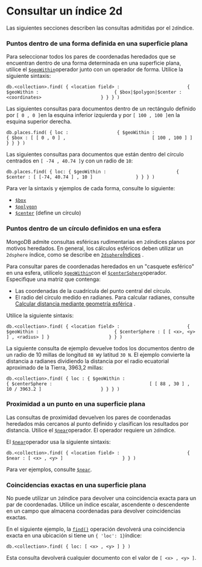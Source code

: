 # Consultar un índice 2d

Las siguientes secciones describen las consultas admitidas por el `2d`índice.

### Puntos dentro de una forma definida en una superficie plana  <a id="points-within-a-shape-defined-on-a-flat-surface"></a>

Para seleccionar todos los pares de coordenadas heredados que se encuentran dentro de una forma determinada en una superficie plana, utilice el [`$geoWithin`](https://docs.mongodb.com/manual/reference/operator/query/geoWithin/#mongodb-query-op.-geoWithin)operador junto con un operador de forma. Utilice la siguiente sintaxis:

```text
db.<collection>.find( { <location field> :                         { $geoWithin :                            { $box|$polygon|$center : <coordinates>                      } } } )
```

Las siguientes consultas para documentos dentro de un rectángulo definido por `[ 0 , 0 ]`en la esquina inferior izquierda y por `[ 100 , 100 ]`en la esquina superior derecha.

```text
db.places.find( { loc :                  { $geoWithin :                     { $box : [ [ 0 , 0 ] ,                                [ 100 , 100 ] ]                 } } } )
```

Las siguientes consultas para documentos que están dentro del círculo centrados en `[ -74 , 40.74 ]`y con un radio de `10`:

```text
db.places.find( { loc: { $geoWithin :                          { $center : [ [-74, 40.74 ] , 10 ]                } } } )
```

Para ver la sintaxis y ejemplos de cada forma, consulte lo siguiente:

* [`$box`](https://docs.mongodb.com/manual/reference/operator/query/box/#mongodb-query-op.-box)
* [`$polygon`](https://docs.mongodb.com/manual/reference/operator/query/polygon/#mongodb-query-op.-polygon)
* [`$center`](https://docs.mongodb.com/manual/reference/operator/query/center/#mongodb-query-op.-center) \(define un círculo\)

### Puntos dentro de un círculo definidos en una esfera  <a id="points-within-a-circle-defined-on-a-sphere"></a>

MongoDB admite consultas esféricas rudimentarias en `2d`índices planos por motivos heredados. En general, los cálculos esféricos deben utilizar un `2dsphere` índice, como se describe en [`2dsphere`Índices](https://docs.mongodb.com/manual/core/2dsphere/) .

Para consultar pares de coordenadas heredados en un "casquete esférico" en una esfera, utilícelo [`$geoWithin`](https://docs.mongodb.com/manual/reference/operator/query/geoWithin/#mongodb-query-op.-geoWithin)con el [`$centerSphere`](https://docs.mongodb.com/manual/reference/operator/query/centerSphere/#mongodb-query-op.-centerSphere)operador. Especifique una matriz que contenga:

* Las coordenadas de la cuadrícula del punto central del círculo.
* El radio del círculo medido en radianes. Para calcular radianes, consulte [Calcular distancia mediante geometría esférica](https://docs.mongodb.com/manual/tutorial/calculate-distances-using-spherical-geometry-with-2d-geospatial-indexes/) .

Utilice la siguiente sintaxis:

```text
db.<collection>.find( { <location field> :                         { $geoWithin :                            { $centerSphere : [ [ <x>, <y> ] , <radius> ] }                      } } )
```

La siguiente consulta de ejemplo devuelve todos los documentos dentro de un radio de 10 millas de longitud `88 W`y latitud `30 N`. El ejemplo convierte la distancia a radianes dividiendo la distancia por el radio ecuatorial aproximado de la Tierra, 3963,2 millas:

```text
db.<collection>.find( { loc : { $geoWithin :                                 { $centerSphere :                                    [ [ 88 , 30 ] , 10 / 3963.2 ]                      } } } )
```

### Proximidad a un punto en una superficie plana  <a id="proximity-to-a-point-on-a-flat-surface"></a>

Las consultas de proximidad devuelven los pares de coordenadas heredados más cercanos al punto definido y clasifican los resultados por distancia. Utilice el [`$near`](https://docs.mongodb.com/manual/reference/operator/query/near/#mongodb-query-op.-near)operador. El operador requiere un `2d`índice.

El [`$near`](https://docs.mongodb.com/manual/reference/operator/query/near/#mongodb-query-op.-near)operador usa la siguiente sintaxis:

```text
db.<collection>.find( { <location field> :                         { $near : [ <x> , <y> ]                      } } )
```

Para ver ejemplos, consulte [`$near`](https://docs.mongodb.com/manual/reference/operator/query/near/#mongodb-query-op.-near).

### Coincidencias exactas en una superficie plana  <a id="exact-matches-on-a-flat-surface"></a>

No puede utilizar un `2d`índice para devolver una coincidencia exacta para un par de coordenadas. Utilice un índice escalar, ascendente o descendente en un campo que almacena coordenadas para devolver coincidencias exactas.

En el siguiente ejemplo, la [`find()`](https://docs.mongodb.com/manual/reference/method/db.collection.find/#mongodb-method-db.collection.find) operación devolverá una coincidencia exacta en una ubicación si tiene un `{ 'loc': 1}`índice:

```text
db.<collection>.find( { loc: [ <x> , <y> ] } )
```

Esta consulta devolverá cualquier documento con el valor de `[ <x> , <y> ]`.

